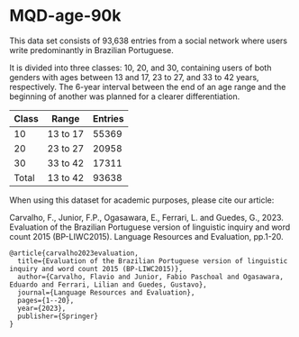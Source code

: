# MQD-age-90k
This data set consists of 93,638 entries from a social network where users write predominantly in Brazilian Portuguese. 

It is divided into three classes: 10, 20, and 30, containing users of both genders with ages between 13 and 17, 23 to 27, and 33 to 42 years, respectively. 
The 6-year interval between the end of an age range and the beginning of another was planned for a clearer differentiation. 

| Class | Range |Entries |
| --- | --- |--- |
| 10 | 13 to 17|55369 |
| 20 | 23 to 27|20958 |
| 30 | 33 to 42|17311 |
| Total | 13 to 42|93638 |


When using this dataset for academic purposes, please cite our article:


Carvalho, F., Junior, F.P., Ogasawara, E., Ferrari, L. and Guedes, G., 2023. Evaluation of the Brazilian Portuguese version of linguistic inquiry and word count 2015 (BP-LIWC2015). Language Resources and Evaluation, pp.1-20.

```
@article{carvalho2023evaluation,
  title={Evaluation of the Brazilian Portuguese version of linguistic inquiry and word count 2015 (BP-LIWC2015)},
  author={Carvalho, Flavio and Junior, Fabio Paschoal and Ogasawara, Eduardo and Ferrari, Lilian and Guedes, Gustavo},
  journal={Language Resources and Evaluation},
  pages={1--20},
  year={2023},
  publisher={Springer}
}
```

